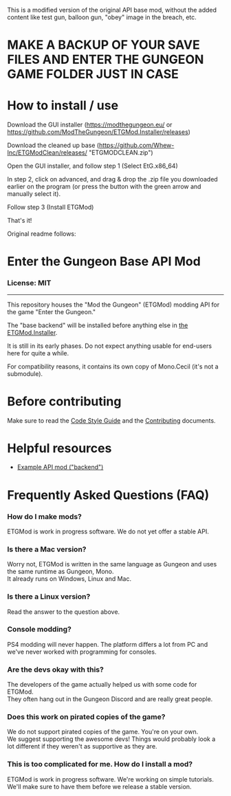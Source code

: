 This is a modified version of the original API base mod, without the added content like test gun, balloon gun, "obey" image in the breach, etc.

# MAKE A BACKUP OF YOUR SAVE FILES AND ENTER THE GUNGEON GAME FOLDER JUST IN CASE

# How to install / use

Download the GUI installer (https://modthegungeon.eu/ or https://github.com/ModTheGungeon/ETGMod.Installer/releases)

Download the cleaned up base (https://github.com/Whew-Inc/ETGModClean/releases/ "ETGMODCLEAN.zip")

Open the GUI installer, and follow step 1 (Select EtG.x86_64)

In step 2, click on advanced, and drag & drop the .zip file you downloaded earlier on the program (or press the button with the green arrow and manually select it).

Follow step 3 (Install ETGMod)

That's it!

Original readme follows:


# Enter the Gungeon Base API Mod

### License: MIT

----

This repository houses the "Mod the Gungeon" (ETGMod) modding API for the game "Enter the Gungeon."  

The "base backend" will be installed before anything else in [the ETGMod.Installer](https://github.com/ModTheGungeon/ETGMod.Installer).

It is still in its early phases. Do not expect anything usable for end-users here for quite a while.

For compatibility reasons, it contains its own copy of Mono.Cecil (it's not a submodule).  

# Before contributing

Make sure to read the [Code Style Guide](STYLE.md) and the [Contributing](CONTRIBUTING.md) documents.

# Helpful resources

* [Example API mod ("backend")](https://github.com/ModTheGungeon/ETGMod.ExampleAPI)

# Frequently Asked Questions (FAQ)

### How do I make mods?

ETGMod is work in progress software. We do not yet offer a stable API.

### Is there a Mac version?

Worry not, ETGMod is written in the same language as Gungeon and uses the same runtime as Gungeon, Mono.  
It already runs on Windows, Linux and Mac.

### Is there a Linux version?

Read the answer to the question above.

### Console modding?

PS4 modding will never happen. The platform differs a lot from PC and we've never worked with programming for consoles.

### Are the devs okay with this?

The developers of the game actually helped us with some code for ETGMod.  
They often hang out in the Gungeon Discord and are really great people.

### Does this work on pirated copies of the game?

We do not support pirated copies of the game. You're on your own.  
We suggest supporting the awesome devs! Things would probably look a lot different if they weren't as supportive as they are.

### This is too complicated for me. How do I install a mod?

ETGMod is work in progress software. We're working on simple tutorials.  
We'll make sure to have them before we release a stable version.
